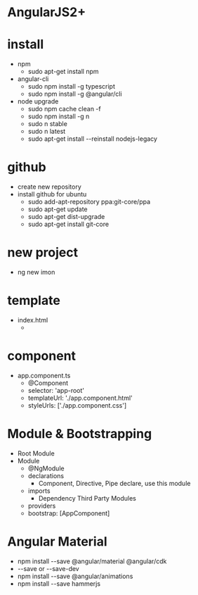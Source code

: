 AngularJS2+
====

# install
- npm
    - sudo apt-get install npm
- angular-cli
    - sudo npm install -g typescript
    - sudo npm install -g @angular/cli
- node upgrade
    - sudo npm cache clean -f
    - sudo npm install -g n
    - sudo n stable
    - sudo n latest
    - sudo apt-get install --reinstall nodejs-legacy

# github
- create new repository 
- install github for ubuntu
    - sudo add-apt-repository ppa:git-core/ppa
    - sudo apt-get update
    - sudo apt-get dist-upgrade
    - sudo apt-get install git-core

# new project
- ng new imon

# template
- index.html
    - <app-root></app-root>

# component
- app.component.ts
    - @Component
    - selector: 'app-root'
    - templateUrl: './app.component.html'
    - styleUrls: ['./app.component.css']

# Module & Bootstrapping
- Root Module 
- Module
    - @NgModule
    - declarations
        - Component, Directive, Pipe declare, use this module
    - imports
        - Dependency Third Party Modules
    - providers
    - bootstrap: [AppComponent]

# Angular Material
- npm install --save @angular/material @angular/cdk
- --save or --save-dev
- npm install --save @angular/animations
- npm install --save hammerjs
